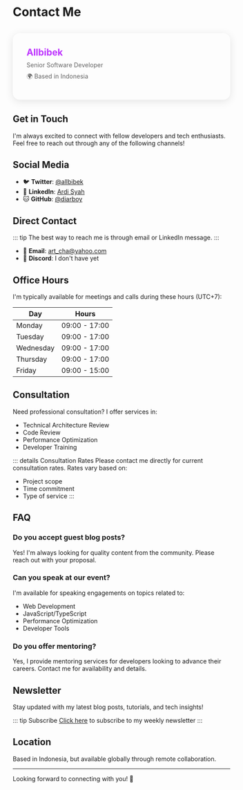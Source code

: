 # <span class="title">Contact Me</span>

<div class="profile-card">
  <div class="profile-header">
    <div class="profile-info">
      <h2>Allbibek</h2>
      <p>Senior Software Developer</p>
      <p>🌍 Based in Indonesia</p>
    </div>
  </div>
</div>

## <span class="title"> Get in Touch</span>

I'm always excited to connect with fellow developers and tech enthusiasts. Feel free to reach out through any of the following channels!

## <span class="title"> Social Media</span>

- 🐦 **Twitter**: <span class="title">[@allbibek](https://x.com/allbibek)</span>
- 💼 **LinkedIn**: <span class="title">[Ardi Syah](https://linkedin.com/in/ardibukan)</span>
- 🐱 **GitHub**: <span class="title"> [@diarboy](https://github.com/diarboy)</span>

## <span class="title">Direct Contact</span>

::: tip
The best way to reach me is through email or LinkedIn message.
:::

- 📧 **Email**: art_cha@yahoo.com
- 💬 **Discord**: I don't have yet

## <span class="title">Office Hours</span>

I'm typically available for meetings and calls during these hours (UTC+7):

| Day       | Hours          |
|-----------|----------------|
| Monday    | 09:00 - 17:00 |
| Tuesday   | 09:00 - 17:00 |
| Wednesday | 09:00 - 17:00 |
| Thursday  | 09:00 - 17:00 |
| Friday    | 09:00 - 15:00 |

## <span class="title">Consultation</span>

Need professional consultation? I offer services in:

- Technical Architecture Review
- Code Review
- Performance Optimization
- Developer Training

::: details Consultation Rates
Please contact me directly for current consultation rates. Rates vary based on:
- Project scope
- Time commitment
- Type of service
:::

## <span class="title">FAQ</span>

### Do you accept guest blog posts?

Yes! I'm always looking for quality content from the community. Please reach out with your proposal.

### Can you speak at our event?

I'm available for speaking engagements on topics related to:
- Web Development
- JavaScript/TypeScript
- Performance Optimization
- Developer Tools

### Do you offer mentoring?

Yes, I provide mentoring services for developers looking to advance their careers. Contact me for availability and details.

## <span class="title">Newsletter</span>

Stay updated with my latest blog posts, tutorials, and tech insights!

::: tip Subscribe
[Click here](#) to subscribe to my weekly newsletter
:::

## <span class="title">Location</span>

Based in Indonesia, but available globally through remote collaboration.

---

Looking forward to connecting with you! 🚀

<style>
.profile-card {
  /* background: linear-gradient(145deg, rgba(255, 255, 255, 0.2), rgba(245, 245, 245, 0.3)); */
  border-radius: 16px;
  box-shadow: 0 4px 20px rgba(0, 0, 0, 0.1);
  padding: 2rem;
  margin: 2rem 0;
  transition: transform 0.4s ease-in-out;
}

.profile-card:hover {
  transform: translateY(-5px);
}

.profile-header {
  display: flex;
  align-items: center;
  gap: 2rem;
}

.profile-avatar {
  width: 120px;
  height: 120px;
  border-radius: 60px;
  object-fit: cover;
  border: 4px solid white;
  box-shadow: 0 2px 10px rgba(0, 0, 0, 0.1);
}

.profile-info {
  flex: 1;
}

.profile-info h2 {
  margin: 0;
  background: linear-gradient(120deg, #bd34fe 30%, #41d1ff);
  -webkit-background-clip: text;
  -webkit-text-fill-color: transparent;
}

.profile-info p {
  margin: 0.5rem 0;
  color: #666;
}

@media (max-width: 640px) {
  .profile-header {
    flex-direction: column;
    text-align: center;
    gap: 1rem;
  }
}
</style>
